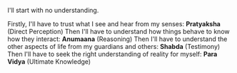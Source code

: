 I'll start with no understanding.

Firstly, I'll have to trust what I see and hear from my senses: **Pratyaksha** (Direct Perception)
Then I'll have to understand how things behave to know how they interact: **Anumaana** (Reasoning)
Then I'll have to understand the other aspects of life from my guardians and others: **Shabda** (Testimony)
Then I'll have to seek the right understanding of reality for myself: **Para Vidya** (Ultimate Knowledge)